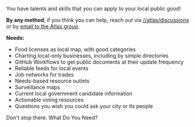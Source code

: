 <!-- This page is periodically published to the front page of https://atlas.discoverywritten.com -->
<!-- Your commit message will be public there. -->

You have talents and skills that you can apply to your local public good!

**By any method**, if you think you can help, reach out via [//atlas/discussions](https://github.com/tiliv/atlas/discussions/2) or by [email to the Atlas group](mailto:atlas@discoverywritten.com).

**Needs:**
- Food licenses as local map, with good categories
- Charting local-only businesses, including by simple directories
- GitHub Workflows to get public documents at their update frequency
- Reliable feeds for local events
- Job networks for trades
- Needs-based resource outlets
- Surveillance maps
- Current local government candidate information
- Actionable voting resources
- Questions you wish you could ask your city or its people

Don't stop there. What Do You Need?